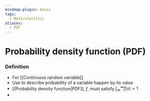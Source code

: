 ```yaml
---
mindmap-plugin: basic
tags:
  - Math/statistic
aliases:
  - PDF
---
```

# Probability density function (PDF)
### Definition
- For [[Continuous random variable]]
- Use to describe probability of a variable happen by its value
- [[Probability density function|PDF]], $f$, must satisfy $\displaystyle\int^\infty_{\infty}f(x)=1$
- 

